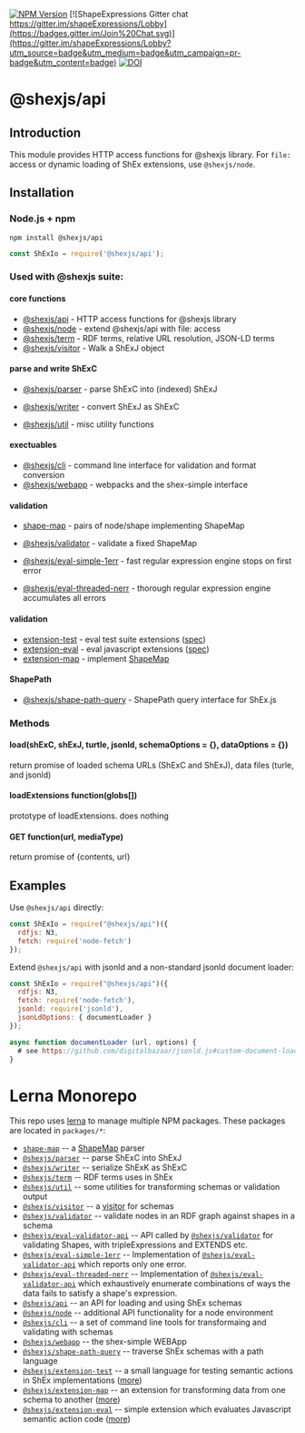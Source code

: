 [![NPM Version](https://badge.fury.io/js/@shexjs%2Feval-threaded-nerr.png)](https://npmjs.org/package/shex)
[![ShapeExpressions Gitter chat https://gitter.im/shapeExpressions/Lobby](https://badges.gitter.im/Join%20Chat.svg)](https://gitter.im/shapeExpressions/Lobby?utm_source=badge&utm_medium=badge&utm_campaign=pr-badge&utm_content=badge)
[![DOI](https://zenodo.org/badge/DOI/10.5281/zenodo.1213693.svg)](https://doi.org/10.5281/zenodo.1213693)

# @shexjs/api

Introduction
------------
This module provides HTTP access functions for @shexjs library. For `file:` access or dynamic loading of ShEx extensions, use `@shexjs/node`.

Installation
------------

### Node.js + npm

```
npm install @shexjs/api
```

```js
const ShExIo = require('@shexjs/api');
```

### Used with @shexjs suite:

#### core functions
* [@shexjs/api](../api) - HTTP access functions for @shexjs library
* [@shexjs/node](../node) - extend @shexjs/api with file: access
* [@shexjs/term](../term) - RDF terms, relative URL resolution, JSON-LD terms
* [@shexjs/visitor](../visitor) - Walk a ShExJ object

#### parse and write ShExC
* [@shexjs/parser](../parser) - parse ShExC into (indexed) ShExJ
* [@shexjs/writer](../writer) - convert ShExJ as ShExC

* [@shexjs/util](../util) - misc utility functions

#### exectuables

* [@shexjs/cli](../cli) - command line interface for validation and format conversion
* [@shexjs/webapp](../webapp) - webpacks and the shex-simple interface

#### validation

* [shape-map](../map) - pairs of node/shape implementing ShapeMap

* [@shexjs/validator](../validator) - validate a fixed ShapeMap
* [@shexjs/eval-simple-1err](../eval-simple-1err) - fast regular expression engine stops on first error
* [@shexjs/eval-threaded-nerr](../eval-threaded-nerr) - thorough regular expression engine accumulates all errors

#### validation

* [extension-test](../extension-test) - eval test suite extensions ([spec](http://shex.io/extensions/Test/))
* [extension-eval](../extension-eval) - eval javascript extensions ([spec](http://shex.io/extensions/Eval/))
* [extension-map](../extension-map) - implement [ShapeMap](http://shex.io/extensions/Map/)

#### ShapePath
* [@shexjs/shape-path-query](../shape-path-query) - ShapePath query interface for ShEx.js


### Methods

#### load(shExC, shExJ, turtle, jsonld, schemaOptions = {}, dataOptions = {})

return promise of loaded schema URLs (ShExC and ShExJ), data files (turle, and jsonld)

#### loadExtensions function(globs[])

prototype of loadExtensions. does nothing

#### GET function(url, mediaType)

return promise of {contents, url}

Examples
--------

Use `@shexjs/api` directly:
```js
const ShExIo = require("@shexjs/api")({
  rdfjs: N3,
  fetch: require('node-fetch')
});
```

Extend `@shexjs/api` with jsonld and a non-standard jsonld document loader:
```js
const ShExIo = require("@shexjs/api")({
  rdfjs: N3,
  fetch: require('node-fetch'),
  jsonld: require('jsonld'),
  jsonLdOptions: { documentLoader }
});

async function documentLoader (url, options) {
  # see https://github.com/digitalbazaar/jsonld.js#custom-document-loader
}
```

# Lerna Monorepo

This repo uses [lerna](https://github.com/lerna/lerna) to manage multiple NPM packages. These packages are located in `packages/*`:

- [`shape-map`](../shape-map#readme) -- a [ShapeMap](https://shexspec.github.io/shape-map/) parser
- [`@shexjs/parser`](../shex-parser#readme) -- parse ShExC into ShExJ
- [`@shexjs/writer`](../shex-writer#readme) -- serialize ShExK as ShExC
- [`@shexjs/term`](../shex-term#readme) -- RDF terms uses in ShEx
- [`@shexjs/util`](../shex-util#readme) -- some utilities for transforming schemas or validation output
- [`@shexjs/visitor`](../shex-visitor#readme) -- a [visitor](https://en.wikipedia.org/wiki/Visitor_pattern) for schemas
- [`@shexjs/validator`](../shex-validator#readme) -- validate nodes in an RDF graph against shapes in a schema
- [`@shexjs/eval-validator-api`](../eval-validator-api#readme) -- API called by [`@shexjs/validator`](../shex-validator#readme) for validating Shapes, with tripleExpressions and EXTENDS etc.
- [`@shexjs/eval-simple-1err`](../eval-simple-1err#readme) -- Implementation of [`@shexjs/eval-validator-api`](../eval-validator-api#readme) which reports only one error.
- [`@shexjs/eval-threaded-nerr`](../eval-threaded-nerr#readme) -- Implementation of [`@shexjs/eval-validator-api`](../eval-validator-api#readme) which exhaustively enumerate combinations of ways the data fails to satisfy a shape's expression.
- [`@shexjs/api`](../shex-api#readme) -- an API for loading and using ShEx schemas
- [`@shexjs/node`](../shex-node#readme) -- additional API functionality for a node environment
- [`@shexjs/cli`](../shex-cli#readme) -- a set of command line tools for transformaing and validating with schemas
- [`@shexjs/webapp`](../shex-webapp#readme) -- the shex-simple WEBApp
- [`@shexjs/shape-path-query`](../shex-shape-path-query#readme) -- traverse ShEx schemas with a path language
- [`@shexjs/extension-test`](../extension-test#readme) -- a small language for testing semantic actions in ShEx implementations ([more](http://shex.io/extensions/Test/))
- [`@shexjs/extension-map`](../extension-map#readme) -- an extension for transforming data from one schema to another ([more](http://shex.io/extensions/Map/))
- [`@shexjs/extension-eval`](../extension-eval#readme) -- simple extension which evaluates Javascript semantic action code ([more](http://shex.io/extensions/Eval/))

